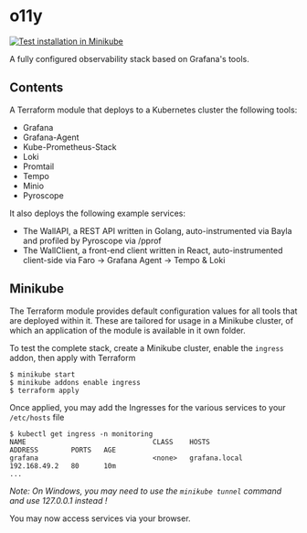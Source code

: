 # o11y
[![Test installation in Minikube](https://github.com/chazapp/o11y/actions/workflows/tests.yml/badge.svg)](https://github.com/chazapp/o11y/actions/workflows/tests.yml)  

A fully configured observability stack based on Grafana's tools.

## Contents

A Terraform module that deploys to a Kubernetes cluster the following tools:
  - Grafana
  - Grafana-Agent
  - Kube-Prometheus-Stack
  - Loki
  - Promtail
  - Tempo
  - Minio
  - Pyroscope

It also deploys the following example services:
  - The WallAPI, a REST API written in Golang, auto-instrumented via Bayla and profiled by Pyroscope via /pprof
  - The WallClient, a front-end client written in React, auto-instrumented client-side via Faro -> Grafana Agent -> Tempo & Loki



## Minikube

The Terraform module provides default configuration values for all tools that are deployed within it. These
are tailored for usage in a Minikube cluster, of which an application of the module is available in it own folder.


To test the complete stack, create a Minikube cluster, enable the `ingress` addon, then apply with Terraform

```
$ minikube start
$ minikube addons enable ingress
$ terraform apply
```

Once applied, you may add the Ingresses for the various services to your `/etc/hosts` file

```
$ kubectl get ingress -n monitoring
NAME                               CLASS    HOSTS                 ADDRESS        PORTS   AGE
grafana                            <none>   grafana.local         192.168.49.2   80      10m
...
```

*Note: On Windows, you may need to use the `minikube tunnel` command and use 127.0.0.1 instead !*

You may now access services via your browser.

